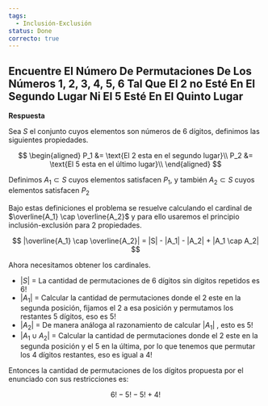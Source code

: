 ```yaml
---
tags:
  - Inclusión-Exclusión
status: Done
correcto: true
---
```


## Encuentre El Número De Permutaciones De Los Números 1, 2, 3, 4, 5, 6 Tal Que El 2 no Esté En El Segundo Lugar Ni El 5 Esté En El Quinto Lugar

**Respuesta**

Sea $S$ el conjunto cuyos elementos son números de 6 dígitos, definimos las siguientes propiedades.

$$  
\begin{aligned}
P_1 &= \text{El 2 esta en el segundo lugar}\\
P_2 &= \text{El 5 esta en el último lugar}\\
\end{aligned}
$$

Definimos $A_1 \subset S$ cuyos elementos satisfacen $P_1$, y también $A_2 \subset S$ cuyos elementos satisfacen $P_2$

Bajo estas definiciones el problema se resuelve calculando el cardinal de $\overline{A_1} \cap \overline{A_2}$ y para ello usaremos el principio inclusión-exclusión para 2 propiedades.

$$
|\overline{A_1} \cap \overline{A_2}| = |S| - |A_1| - |A_2| + |A_1 \cap A_2|
$$

Ahora necesitamos obtener los cardinales.

- $|S|$ = La cantidad de permutaciones de 6 dígitos sin dígitos repetidos es $6!$
- $|A_1|$ = Calcular la cantidad de permutaciones donde el 2 este en la segunda posición, fijamos el 2 a esa posición y permutamos los restantes 5 dígitos, eso es $5!$
- $|A_2|$ = De manera análoga al razonamiento de calcular $|A_1|$ , esto es $5!$
- $|A_1 \cup A_2|$ = Calcular la cantidad de permutaciones donde el 2 este en la segunda posición y el 5 en la última, por lo que tenemos que permutar los 4 dígitos restantes, eso es igual a $4!$

Entonces la cantidad de permutaciones de los dígitos propuesta por el enunciado con sus restricciones es:

$$
6! - 5! - 5! + 4!
$$
